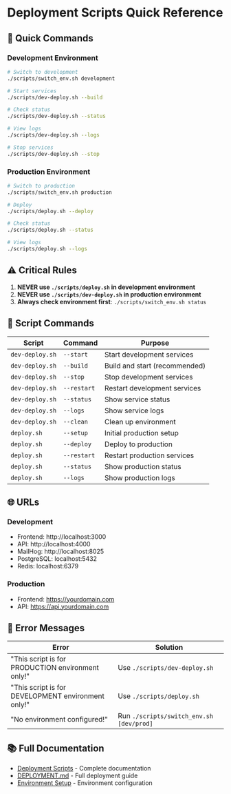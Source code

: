 # Deployment Scripts Quick Reference

## 🚀 Quick Commands

### Development Environment
```bash
# Switch to development
./scripts/switch_env.sh development

# Start services
./scripts/dev-deploy.sh --build

# Check status
./scripts/dev-deploy.sh --status

# View logs
./scripts/dev-deploy.sh --logs

# Stop services
./scripts/dev-deploy.sh --stop
```

### Production Environment
```bash
# Switch to production
./scripts/switch_env.sh production

# Deploy
./scripts/deploy.sh --deploy

# Check status
./scripts/deploy.sh --status

# View logs
./scripts/deploy.sh --logs
```

## ⚠️ Critical Rules

1. **NEVER use `./scripts/deploy.sh` in development environment**
2. **NEVER use `./scripts/dev-deploy.sh` in production environment**
3. **Always check environment first**: `./scripts/switch_env.sh status`

## 🔧 Script Commands

| Script | Command | Purpose |
|--------|---------|---------|
| `dev-deploy.sh` | `--start` | Start development services |
| `dev-deploy.sh` | `--build` | Build and start (recommended) |
| `dev-deploy.sh` | `--stop` | Stop development services |
| `dev-deploy.sh` | `--restart` | Restart development services |
| `dev-deploy.sh` | `--status` | Show service status |
| `dev-deploy.sh` | `--logs` | Show service logs |
| `dev-deploy.sh` | `--clean` | Clean up environment |
| `deploy.sh` | `--setup` | Initial production setup |
| `deploy.sh` | `--deploy` | Deploy to production |
| `deploy.sh` | `--restart` | Restart production services |
| `deploy.sh` | `--status` | Show production status |
| `deploy.sh` | `--logs` | Show production logs |

## 🌐 URLs

### Development
- Frontend: http://localhost:3000
- API: http://localhost:4000
- MailHog: http://localhost:8025
- PostgreSQL: localhost:5432
- Redis: localhost:6379

### Production
- Frontend: https://yourdomain.com
- API: https://api.yourdomain.com

## 🚨 Error Messages

| Error | Solution |
|-------|----------|
| "This script is for PRODUCTION environment only!" | Use `./scripts/dev-deploy.sh` |
| "This script is for DEVELOPMENT environment only!" | Use `./scripts/deploy.sh` |
| "No environment configured!" | Run `./scripts/switch_env.sh [dev/prod]` |

## 📚 Full Documentation

- [Deployment Scripts](deployment-scripts.md) - Complete documentation
- [DEPLOYMENT.md](../../DEPLOYMENT.md) - Full deployment guide
- [Environment Setup](environment-setup.md) - Environment configuration
